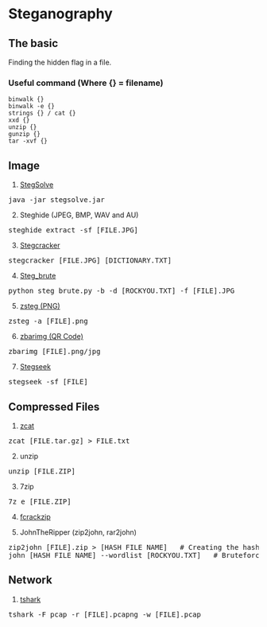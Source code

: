 # Steganography
## The basic
Finding the hidden flag in a file.

### Useful command (Where {} = filename)
```
binwalk {}
binwalk -e {}
strings {} / cat {}
xxd {}
unzip {}
gunzip {}
tar -xvf {}
```

## Image
1. [StegSolve](https://github.com/zardus/ctf-tools/blob/master/stegsolve/install)
<pre>
java -jar stegsolve.jar
</pre>

2. Steghide (JPEG, BMP, WAV and AU)
<pre>steghide extract -sf [FILE.JPG]</pre>

3. [Stegcracker](https://github.com/Paradoxis/StegCracker)
<pre>stegcracker [FILE.JPG] [DICTIONARY.TXT]</pre>

4. [Steg_brute](https://github.com/Diefunction/stegbrute)
<pre>python steg_brute.py -b -d [ROCKYOU.TXT] -f [FILE].JPG</pre>

5. [zsteg (PNG)](https://github.com/zed-0xff/zsteg)
<pre>zsteg -a [FILE].png</pre>

6. [zbarimg (QR Code)](http://manpages.ubuntu.com/manpages/bionic/man1/zbarimg.1.html)
<pre>zbarimg [FILE].png/jpg</pre>

7. [Stegseek](https://github.com/RickdeJager/stegseek)
<pre>stegseek -sf [FILE]</pre>

## Compressed Files
1. [zcat](https://linux.die.net/man/1/zcat)
<pre>zcat [FILE.tar.gz] > FILE.txt</pre>

2. unzip
<pre>unzip [FILE.ZIP]</pre>

3. 7zip
<pre>7z e [FILE.ZIP]</pre>

4. [fcrackzip](https://www.cyberpratibha.com/blog/fcrackzip-how-to-crack-zip-password/)

5. JohnTheRipper (zip2john, rar2john)
<pre>zip2john [FILE].zip > [HASH FILE NAME]   # Creating the hash
john [HASH FILE NAME] --wordlist [ROCKYOU.TXT]   # Bruteforce</pre>

## Network
1. [tshark](https://www.wireshark.org/docs/man-pages/tshark.html)
<pre>tshark -F pcap -r [FILE].pcapng -w [FILE].pcap</pre>
